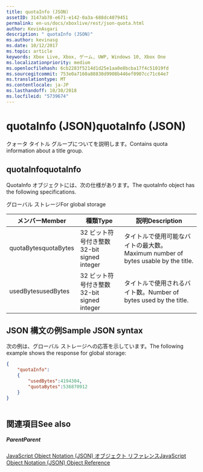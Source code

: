 ```yaml
---
title: quotaInfo (JSON)
assetID: 3147ab78-e671-e142-0a3a-688dc4079451
permalink: en-us/docs/xboxlive/rest/json-quota.html
author: KevinAsgari
description: " quotaInfo (JSON)"
ms.author: kevinasg
ms.date: 10/12/2017
ms.topic: article
keywords: Xbox Live, Xbox, ゲーム, UWP, Windows 10, Xbox One
ms.localizationpriority: medium
ms.openlocfilehash: 6cb2283f5214d1d25e1aa0e8bcba17f4c51019fd
ms.sourcegitcommit: 753e0a7160a88830d9908b446ef0907cc71c64e7
ms.translationtype: MT
ms.contentlocale: ja-JP
ms.lasthandoff: 10/30/2018
ms.locfileid: "5739674"
---
```

# <a name="quotainfo-json"></a><span data-ttu-id="e5191-104">quotaInfo (JSON)</span><span class="sxs-lookup"><span data-stu-id="e5191-104">quotaInfo (JSON)</span></span>
<span data-ttu-id="e5191-105">クォータ タイトル グループについてを説明します。</span><span class="sxs-lookup"><span data-stu-id="e5191-105">Contains quota information about a title group.</span></span> 
<a id="ID4EN"></a>

 
## <a name="quotainfo"></a><span data-ttu-id="e5191-106">quotaInfo</span><span class="sxs-lookup"><span data-stu-id="e5191-106">quotaInfo</span></span>
 
<span data-ttu-id="e5191-107">QuotaInfo オブジェクトには、次の仕様があります。</span><span class="sxs-lookup"><span data-stu-id="e5191-107">The quotaInfo object has the following specifications.</span></span>
 
<span data-ttu-id="e5191-108">グローバル ストレージ</span><span class="sxs-lookup"><span data-stu-id="e5191-108">For global storage</span></span>
 
| <span data-ttu-id="e5191-109">メンバー</span><span class="sxs-lookup"><span data-stu-id="e5191-109">Member</span></span>| <span data-ttu-id="e5191-110">種類</span><span class="sxs-lookup"><span data-stu-id="e5191-110">Type</span></span>| <span data-ttu-id="e5191-111">説明</span><span class="sxs-lookup"><span data-stu-id="e5191-111">Description</span></span>| 
| --- | --- | --- | 
| <span data-ttu-id="e5191-112">quotaBytes</span><span class="sxs-lookup"><span data-stu-id="e5191-112">quotaBytes</span></span>| <span data-ttu-id="e5191-113">32 ビット符号付き整数</span><span class="sxs-lookup"><span data-stu-id="e5191-113">32-bit signed integer</span></span> | <span data-ttu-id="e5191-114">タイトルで使用可能なバイトの最大数。</span><span class="sxs-lookup"><span data-stu-id="e5191-114">Maximum number of bytes usable by the title.</span></span>| 
| <span data-ttu-id="e5191-115">usedBytes</span><span class="sxs-lookup"><span data-stu-id="e5191-115">usedBytes</span></span>| <span data-ttu-id="e5191-116">32 ビット符号付き整数</span><span class="sxs-lookup"><span data-stu-id="e5191-116">32-bit signed integer</span></span> | <span data-ttu-id="e5191-117">タイトルで使用されるバイト数。</span><span class="sxs-lookup"><span data-stu-id="e5191-117">Number of bytes used by the title.</span></span>| 
  
<a id="ID4EXB"></a>

 
## <a name="sample-json-syntax"></a><span data-ttu-id="e5191-118">JSON 構文の例</span><span class="sxs-lookup"><span data-stu-id="e5191-118">Sample JSON syntax</span></span>
 
<span data-ttu-id="e5191-119">次の例は、グローバル ストレージへの応答を示しています。</span><span class="sxs-lookup"><span data-stu-id="e5191-119">The following example shows the response for global storage:</span></span>
 

```json
{
    "quotaInfo":
    {
        "usedBytes":4194304,
        "quotaBytes":536870912
    }
}
      
```

  
<a id="ID4ECC"></a>

 
## <a name="see-also"></a><span data-ttu-id="e5191-120">関連項目</span><span class="sxs-lookup"><span data-stu-id="e5191-120">See also</span></span>
 
<a id="ID4EEC"></a>

 
##### <a name="parent"></a><span data-ttu-id="e5191-121">Parent</span><span class="sxs-lookup"><span data-stu-id="e5191-121">Parent</span></span> 

[<span data-ttu-id="e5191-122">JavaScript Object Notation (JSON) オブジェクト リファレンス</span><span class="sxs-lookup"><span data-stu-id="e5191-122">JavaScript Object Notation (JSON) Object Reference</span></span>](atoc-xboxlivews-reference-json.md)

   